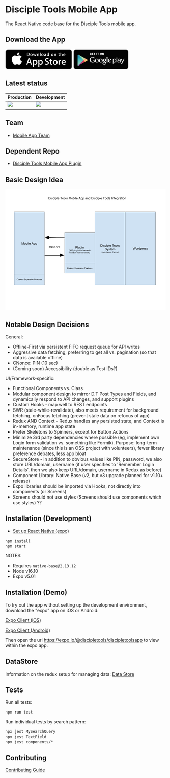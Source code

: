 # Disciple Tools Mobile App

The React Native code base for the Disciple Tools mobile app.

## Download the App

[![AppStore][appstore-image]][appstore-url]
[![PlayStore][playstore-image]][playstore-url]

## Latest status

| Production                                                                                                                                                        | Development                                                                                                                                                                          |
| ----------------------------------------------------------------------------------------------------------------------------------------------------------------- | ------------------------------------------------------------------------------------------------------------------------------------------------------------------------------------ |
| [![](https://github.com/DiscipleTools/disciple-tools-mobile-app/workflows/CI%2FCD/badge.svg)](https://github.com/DiscipleTools/disciple-tools-mobile-app/actions) | [![](https://github.com/DiscipleTools/disciple-tools-mobile-app/workflows/CI%2FCD/badge.svg?branch=development)](https://github.com/DiscipleTools/disciple-tools-mobile-app/actions) |

## Team

- [Mobile App Team](https://github.com/orgs/DiscipleTools/teams/mobile-app-lead-team)

## Dependent Repo

- [Disciple Tools Mobile App Plugin](https://github.com/DiscipleTools/disciple-tools-mobile-app-plugin)

## Basic Design Idea

![Basic Design Idea](https://github.com/DiscipleTools/disciple-tools-mobile-app-plugin/raw/master/mobile-app-design.png)

## Notable Design Decisions

General:

- Offline-First via persistent FIFO request queue for API writes
- Aggressive data fetching, preferring to get all vs. pagination (so that data is available offline)
- CNonce: PIN (10 sec)
- (Coming soon) Accessibility (double as Test IDs?)

UI/Framework-specific:

- Functional Components vs. Class
- Modular component design to mirror D.T Post Types and Fields, and dynamically respond to API changes, and support plugins
- Custom Hooks - map well to REST endpoints 
- SWR (stale-while-revalidate), also meets requirement for background fetching, onFocus fetching (prevent stale data on refocus of app)
- Redux AND Context - Redux handles any persisted state, and Context is in-memory, runtime app state
- Prefer Skeletons to Spinners, except for Button Actions
- Minimize 3rd party dependencies where possible (eg, implement own Login form validation vs. something like Formik). Purpose: long-term maintenance (since this is an OSS project with volunteers), fewer library preference debates, less app bloat
- SecureStore - in addition to obvious values like PIN, password, we also store URL/domain, username (if user specifies to 'Remember Login Details', then we also keep URL/domain, username in Redux as before)
- Component Library: Native Base (v2, but v3 upgrade planned for v1.10+ release)
- Expo libraries should be imported via Hooks, not directly into components (or Screens)
- Screens should not use styles (Screens should use components which use styles) ??

## Installation (Development)

- [Set up React Native (expo)](https://facebook.github.io/react-native/docs/getting-started)

```
npm install
npm start
```

NOTES:
- Requires `native-base@2.13.12`
- Node v16.10
- Expo v5.01

## Installation (Demo)

To try out the app without setting up the development environment, download the "expo" app on iOS or Android:

[Expo Client (iOS)](https://itunes.apple.com/us/app/expo-client/id982107779?mt=8)

[Expo Client (Android)](https://play.google.com/store/apps/details?id=host.exp.exponent&hl=en_US)

Then open the url https://expo.io/@discipletools/discipletoolsapp to view within the expo app.

## DataStore

Information on the redux setup for managing data: [Data Store](https://github.com/DiscipleTools/disciple-tools-mobile-app/tree/master/store)

## Tests

Run all tests:

```
npm run test
```

Run individual tests by search pattern:

```
npx jest MySearchQuery
npx jest TextField
npx jest components/*
```

[appstore-image]: https://github.com/DiscipleTools/disciple-tools-mobile-app/blob/development/assets/badges/appstore.png
[playstore-image]: https://github.com/DiscipleTools/disciple-tools-mobile-app/blob/development/assets/badges/playstore.png
[appstore-url]: https://apps.apple.com/us/app/d-t/id1483836867
[playstore-url]: https://play.google.com/store/apps/details?id=tools.disciple.app

## Contributing

[Contributing Guide](https://github.com/DiscipleTools/disciple-tools-mobile-app/blob/development/CONTRIBUTING.md)
